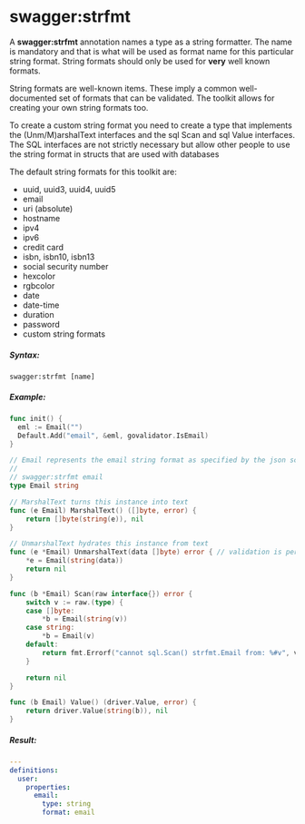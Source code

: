 # swagger:strfmt

A **swagger:strfmt** annotation names a type as a string formatter. The name is mandatory and that is
what will be used as format name for this particular string format.
String formats should only be used for **very** well known formats.

<!-- more -->

String formats are well-known items. These imply a common well-documented set of formats that can be validated. The toolkit allows for creating your own string formats too.

To create a custom string format you need to create a type that implements the (Unm/M)arshalText interfaces and the sql Scan and sql Value interfaces.  The SQL interfaces are not strictly necessary but allow other people to use the string format in structs that are used with databases

The default string formats for this toolkit are:

* uuid, uuid3, uuid4, uuid5
* email
* uri (absolute)
* hostname
* ipv4
* ipv6
* credit card
* isbn, isbn10, isbn13
* social security number
* hexcolor
* rgbcolor
* date
* date-time
* duration
* password
* custom string formats

##### Syntax:

```
swagger:strfmt [name]
```

##### Example:

```go
func init() {
  eml := Email("")
  Default.Add("email", &eml, govalidator.IsEmail)
}

// Email represents the email string format as specified by the json schema spec
//
// swagger:strfmt email
type Email string

// MarshalText turns this instance into text
func (e Email) MarshalText() ([]byte, error) {
	return []byte(string(e)), nil
}

// UnmarshalText hydrates this instance from text
func (e *Email) UnmarshalText(data []byte) error { // validation is performed later on
	*e = Email(string(data))
	return nil
}

func (b *Email) Scan(raw interface{}) error {
	switch v := raw.(type) {
	case []byte:
		*b = Email(string(v))
	case string:
		*b = Email(v)
	default:
		return fmt.Errorf("cannot sql.Scan() strfmt.Email from: %#v", v)
	}

	return nil
}

func (b Email) Value() (driver.Value, error) {
	return driver.Value(string(b)), nil
}
```

##### Result:

```yaml
---
definitions:
  user:
    properties:
      email:
        type: string
        format: email
```
